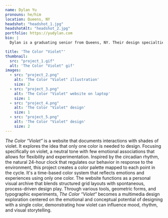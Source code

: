 ```yaml
---
name: Dylan Yu
pronouns: he/him
location: Queens, NY
headshot: "headshot_1.jpg"
headshotAlt: "headshot_2.jpg"
portfolio: https://yudylan.com
bio: |
  Dylan is a graduating senior from Queens, NY. Their design specialties include user experience, motion graphics, and typography, all of which make an appearance in their thesis project. They take inspiration from their love of music and can't finish a work session without playing a TheWeeknd song or two. In their spare time Dylan enjoys playing video games and watching TV.

title: 'The Color "Violet"'
thumbnail:
  src: "project_1.gif"
  alt: 'The Color "Violet" gif'
images:
  - src: "project_2.png"
    alt: 'The Color "Violet" illustration'
    size: 2
  - src: "project_3.png"
    alt: 'The Color "Violet" website on laptop'
    size: 1
  - src: "project_4.png"
    alt: 'The Color "Violet" design'
    size: 1
  - src: "project_5.png"
    alt: 'The Color "Violet" design'
    size: 2
---
```


_The Color “Violet”_ is a website that documents interactions with shades of violet. It explores the idea that only one color is needed to design. Focusing specifically on violet, a neutral tone with few emotional associations that allows for flexibility and experimentation. Inspired by the circadian rhythm, the natural 24-hour clock that regulates our behavior in response to the environment, this project creates a color palette mapped to each point in the cycle. It's a time-based color system that reflects emotions and experiences using only one color. The website functions as a personal visual archive that blends structured grid layouts with spontaneous, process-driven design play. Through various tools, geometric forms, and typographic experiments, _The Color “Violet”_ becomes a multimedia design exploration centered on the emotional and conceptual potential of designing with a single color, demonstrating how violet can influence mood, rhythm, and visual storytelling.
